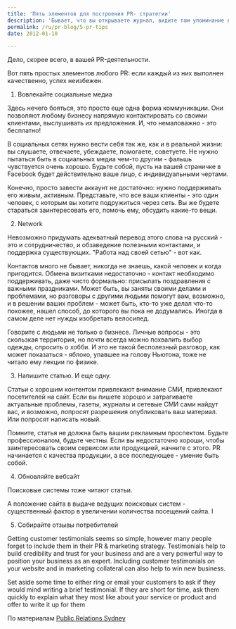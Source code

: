 ```yaml
---
title: 'Пять элементов для построения PR- стратегии'
description: 'Бывает, что вы открываете журнал, видите там упоминание вашего конкурента, и понимаете, что эта публикация привлечет к нему покупателей. Вы задаетесь вопросом - почему пишут о них, а не о нас? Дело, скорее всего, в вашей PR-деятельности.'
permalink: /ru/pr-blog/5-pr-tips
date: 2012-01-10

---
```


Дело, скорее всего, в вашей PR-деятельности.

Вот пять простых элементов любого PR: если каждый из них выполнен качественно, успех неизбежен.

1. Вовлекайте социальные медиа

Здесь нечего бояться, это просто еще одна форма коммуникации. Они позволяют любому бизнесу напрямую контактировать со своими клиентами, выслушивать их предложения. И, что немаловажно - это бесплатно!

В социальных сетях нужно вести себя так же, как и в реальной жизни: вы слушаете, отвечаете, убеждаете, помогаете, советуете.  Не нужно пытаться быть в социальных медиа чем-то другим - фальшь чувствуется очень хорошо. Будьте собой, пусть на вашей страничке в Facebook будет действительно ваше лицо, с индивидуальными чертами.

Конечно, просто завести аккаунт не достаточно: нужно поддерживать его живым, активным. Представьте, что все ваши клиенты - это один человек, с которым вы хотите подружиться через сеть. Вы же будете стараться заинтересовать его, помочь ему, обсудить какие-то вещи.

2. Network

Невозможно придумать адекватный перевод этого слова на русский - это и сотрудничество, и обзаведение полезными контактами, и поддержка существующих. "Работа над своей сетью" - вот как.

Контактов много не бывает, никогда не знаешь, какой человек и когда пригодится. Обмена визитками недостаточно - контакт необходимо поддерживать, даже чисто формально: присылать поздравления с важными праздниками. Может быть, вы заняты своими делами и проблемами, но разговоры с другими людьми помогут вам, возможно, и в решении ваших проблем - может быть, кто-то уже делал что-то похожее, нашел способ, до которого вы пока не додумались. Иногда в самом деле нет нужды изобретать велосипед.

Говорите с людьми не только о бизнесе. Личные вопросы - это скользкая территория, но почти всегда можно похвалить выбор одежды, спросить о хобби. И это не такой бесполезный разговор, как может показаться - яблоко, упавшее на голову Ньютона, тоже не читало ему лекции по физике.

3. Напишите статью. И еще одну.

Статьи с хорошим контентом привлекают внимание СМИ, привлекают посетителей на сайт. Если вы пишете хорошо и затрагиваете актуальные проблемы, газеты, журналы и сетевые СМИ сами найдут вас, и возможно, попросят разрешения опубликовать ваш материал. Или попросят написать новый.

Помните, статья не должна быть вашим рекламным проспектом. Будьте профессионалом, будьте честны. Если вы недостаточно хороши, чтобы заинтересовать своим сервисом или продукцией, начните с этого. PR начинается с качества продукции, а все последующее - умение быть собой.

4. Обновляйте вебсайт

Поисковые системы тоже читают статьи.

А положение сайта в выдаче ведущих поисковых систем - существенный фактор в увеличении количества посещений сайта. I

5. Собирайте отзывы потребителей

Getting customer testimonials seems so simple, however many people forget to include them in their PR & marketing strategy. Testimonials help to build credibility and trust for your business and are a very powerful way to position your business as an expert. Including customer testimonials on your website and in marketing collateral can also help to win new business.

Set aside some time to either ring or email your customers to ask if they would mind writing a brief testimonial. If they are short for time, ask them quickly to explain what they most like about your service or product and offer to write it up for them

По материалам <a href="https://publicrelationssydney.com.au/?p=1688">Public Relations Sydney</a>

